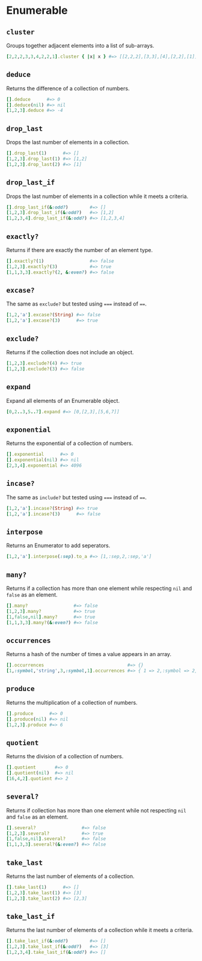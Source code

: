 # Enumerable

`cluster`
------
Groups together adjacent elements into a list of sub-arrays.

```ruby
[2,2,2,3,3,4,2,2,1].cluster { |x| x } #=> [[2,2,2],[3,3],[4],[2,2],[1]]
```

`deduce`
------
Returns the difference of a collection of numbers.

```ruby
[].deduce      #=> 0
[].deduce(nil) #=> nil
[1,2,3].deduce #=> -4
```

`drop_last`
------
Drops the last number of elements in a collection.

```ruby
[].drop_last(1)      #=> []
[1,2,3].drop_last(1) #=> [1,2]
[1,2,3].drop_last(2) #=> [1]
```

`drop_last_if`
------
Drops the last number of elements in a collection while it meets a criteria.

```ruby
[].drop_last_if(&:odd?)        #=> []
[1,2,3].drop_last_if(&:odd?)   #=> [1,2]
[1,2,3,4].drop_last_if(&:odd?) #=> [1,2,3,4]
```

`exactly?`
------
Returns if there are exactly the number of an element type.

```ruby
[].exactly?(1)                 #=> false
[1,2,3].exactly?(3)            #=> true
[1,1,3,3].exactly?(2, &:even?) #=> false
```

`excase?`
------
The same as `exclude?` but tested using `===` instead of `==`.

```ruby
[1,2,'a'].excase?(String) #=> false
[1,2,'a'].excase?(3)      #=> true
```

`exclude?`
------
Returns if the collection does not include an object.

```ruby
[1,2,3].exclude?(4) #=> true
[1,2,3].exclude?(3) #=> false
```

`expand`
------
Expand all elements of an Enumerable object.

```ruby
[0,2..3,5..7].expand #=> [0,[2,3],[5,6,7]]
```

`exponential`
------
Returns the exponential of a collection of numbers.

```ruby
[].exponential      #=> 0
[].exponential(nil) #=> nil
[2,3,4].exponential #=> 4096
```

`incase?`
------
The same as `include?` but tested using `===` instead of `==`.

```ruby
[1,2,'a'].incase?(String) #=> true
[1,2,'a'].incase?(3)      #=> false
```

`interpose`
------
Returns an Enumerator to add seperators.

```ruby
[1,2,'a'].interpose(:sep).to_a #=> [1,:sep,2,:sep,'a']
```

`many?`
------
Returns if a collection has more than one element while respecting `nil` and `false` as an element.

```ruby
[].many?                 #=> false
[1,2,3].many?            #=> true
[1,false,nil].many?      #=> true
[1,1,3,3].many?(&:even?) #=> false

```

`occurrences`
------
Returns a hash of the number of times a value appears in an array.

```ruby
[].occurrences                               #=> {}
[1,:symbol,'string',3,:symbol,1].occurrences #=> { 1 => 2,:symbol => 2,'string' => 1,3 => 1 }
```

`produce`
------
Returns the multiplication of a collection of numbers.

```ruby
[].produce      #=> 0
[].produce(nil) #=> nil
[1,2,3].produce #=> 6
```

`quotient`
------
Returns the division of a collection of numbers.

```ruby
[].quotient       #=> 0
[].quotient(nil)  #=> nil
[16,4,2].quotient #=> 2
```

`several?`
------
Returns if collection has more than one element while not respecting `nil` and `false` as an element.

```ruby
[].several?                 #=> false
[1,2,3].several?            #=> true
[1,false,nil].several?      #=> false
[1,1,3,3].several?(&:even?) #=> false
```

`take_last`
------
Returns the last number of elements of a collection.

```ruby
[].take_last(1)      #=> []
[1,2,3].take_last(1) #=> [3]
[1,2,3].take_last(2) #=> [2,3]
```

`take_last_if`
------
Returns the last number of elements of a collection while it meets a criteria.

```ruby
[].take_last_if(&:odd?)        #=> []
[1,2,3].take_last_if(&:odd?)   #=> [3]
[1,2,3,4].take_last_if(&:odd?) #=> []
```
